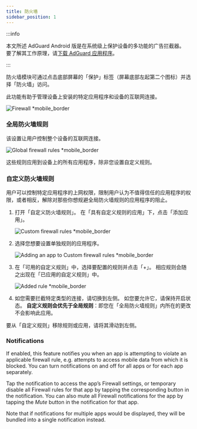 ```yaml
---
title: 防火墙
sidebar_position: 1
---
```


:::info

本文所述 AdGuard Android 版是在系统级上保护设备的多功能的广告拦截器。 要了解其工作原理，请[下载 AdGuard 应用程序](https://agrd.io/download-kb-adblock)。

:::

防火墙模块可通过点击底部屏幕的「保护」标签（屏幕底部左起第二个图标）并选择「防火墙」访问。

此功能有助于管理设备上安装的特定应用程序和设备的互联网连接。

![Firewall \*mobile\_border](https://cdn.adtidy.org/blog/new/gdn94firewall.png)

### 全局防火墙规则

该设置让用户控制整个设备的互联网连接。

![Global firewall rules \*mobile\_border](https://cdn.adtidy.org/blog/new/4zx2nhglobal_rules.png)

这些规则应用到设备上的所有应用程序，除非您设置自定义规则。

### 自定义防火墙规则

用户可以控制特定应用程序的上网权限，限制用户认为不值得信任的应用程序的权限，或者相反，解除对那些你想规避全局防火墙规则的应用程序的阻止。

1. 打开「自定义防火墙规则」。 在「具有自定义规则的应用」下，点击「添加应用」。

   ![Custom firewall rules \*mobile\_border](https://cdn.adtidy.org/blog/new/qkxpecustom_rules.png)

2. 选择您想要设置单独规则的应用程序。

   ![Adding an app to Custom firewall rules \*mobile\_border](https://cdn.adtidy.org/blog/new/2db47fadding_app.png)

3. 在「可用的自定义规则」中，选择要配置的规则并点击「+」。 相应规则会随之出现在「已应用的自定义规则」中。

   ![Added rule \*mobile\_border](https://cdn.adtidy.org/blog/new/6fzjladded_rule.png)

4. 如您需要拦截特定类型的连接，请切换到左侧。 如您要允许它，请保持开启状态。 **自定义规则会优先于全局规则**：即您在「全局防火墙规则」内所在的更改不会影响此应用。

要从「自定义规则」移除规则或应用，请将其滑动到左侧。

### Notifications

If enabled, this feature notifies you when an app is attempting to violate an applicable firewall rule, e.g. attempts to access mobile data from which it is blocked. You can turn notifications on and off for all apps or for each app separately.

Tap the notification to access the app’s Firewall settings, or temporary disable all Firewall rules for that app by tapping the corresponding button in the notification. You can also mute all Firewall notifications for the app by tapping the _Mute_ button in the notification for that app.

Note that if notifications for multiple apps would be displayed, they will be bundled into a single notification instead.

